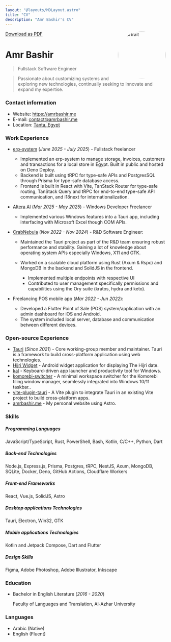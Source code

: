 ```yaml
---
layout: "@layouts/MDLayout.astro"
title: "CV"
description: "Amr Bashir's CV"
---
```


<a class="print:hidden opacity-50! hover:opacity-100!" href="/cv.pdf" download="Amr Bashir - CV">
	<span class="i-ri-arrow-down-line"></span> Download as PDF
</a>

<img src="/portrait.webp" alt="portrait" width="150" height="150" style="border-radius: 50%" class="ml-2px" align="right"/>

# Amr Bashir

> Fullstack Software Engineer

> Passionate about customizing systems and exploring new technologies,
> continually seeking to innovate and expand my expertise.

### Contact information

- Website: https://amrbashir.me
- E-mail: contact@amrbashir.me
- Location: [Tanta, Egypt](https://maps.app.goo.gl/w8qBz34YJ8f9XPMH8)

### Work Experience

- [erp-system](https://erp-system.amrbashir.me) (_June 2025 - July 2025_) - Fullstack freelancer
	- Implemented an erp-system to manage storage, invoices, customers and transactions for a local store in Egypt. Built in public and hosted on Deno Deploy.
	- Backend is built using tRPC for type-safe APIs and PostgresSQL through Prisma for type-safe database access.
	- Frontend is built in React with Vite, TanStack Router for type-safe routing, TanStack Query and tRPC for end-to-end type-safe API communication,  and i18next for internationalization.

- [Altera Al](https://github.com/lyfegame/) (_Mar 2025 - May 2025_) - Windows Developer Freelancer

    - Implemented various Windows features into a Tauri app, including interfacing with
      Microsoft Excel though COM APIs.

- [CrabNebula](https://crabnebula.dev/) (_Nov 2022 - Nov 2024_) - R&D Software Engineer:

    - Maintained the Tauri project as part of the R&D team ensuring robust performance and stability.
      Gaining a lot of knowledge about operating system APIs especially Windows, X11 and GTK.

    - Worked on a scalable cloud platform using Rust (Axum & Rspc) and MongoDB in the backend and SolidJS in the frontend.
        - Implemented multiple endpoints with respective UI
        - Contributed to user management specifically permissions and capabilities using the Ory suite (kratos, hydra and keto).

- Freelancing POS mobile app (_Mar 2022 - Jun 2022_):

    - Developed a Flutter Point of Sale (POS) system/application with an admin dashboard for iOS and Android.
    - The system included local server, database and communication between different devices.

### Open-source Experience

- [Tauri](https://tauri.app) (_Since 2021_) - Core working-group member and maintainer.
  Tauri is a framework to build cross-platform application using web technologies.
- [Hijri Widget](https://github.com/amrbashir/hijri-widget) - Android widget application for displaying The Hijri date.
- [kal](https://github.com/amrbashir/kal) - Keyboard-driven app launcher and productivity tool for Windows.
- [komorebi-switcher](https://github.com/amrbashir/komorebi-switcher) - A minimal workspace switcher for the Komorebi tiling window manager, seamlessly integrated into Windows 10/11 taskbar..
- [vite-plugin-tauri](https://github.com/amrbashir/vite-plugin-tauri) - A Vite plugin to integrate Tauri in an existing Vite project to build cross-platform apps.
- [amrbashir.me](https://github.com/amrbashir/amrbashir.me) - My personal website using Astro.

### Skills

##### _Programming Languages_

JavaScript/TypeScript, Rust, PowerShell, Bash, Kotlin, C/C++, Python, Dart

##### _Back-end Technologies_

Node.js, Express.js, Prisma, Postgres, tRPC, NestJS, Axum, MongoDB, SQLite, Docker, Deno, GitHub Actions, Cloudflare Workers

##### _Front-end Frameworks_

React, Vue.js, SolidJS, Astro

##### _Desktop applications Technologies_

Tauri, Electron, Win32, GTK

##### _Mobile applications Technologies_

Kotlin and Jetpack Compose, Dart and Flutter

##### _Design Skills_

Figma, Adobe Photoshop, Adobe Illustrator, Inkscape

### Education

- Bachelor in English Literature (_2016 - 2020_)

    Faculty of Languages ​and Translation, Al-Azhar University

### Languages

- Arabic (Native)
- English (Fluent)
